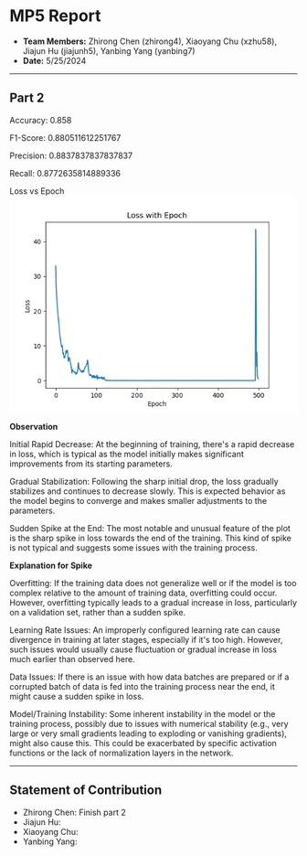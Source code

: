 # MP5 Report

- **Team Members:** Zhirong Chen (zhirong4), Xiaoyang Chu (xzhu58), Jiajun Hu (jiajunh5),  Yanbing Yang (yanbing7)
- **Date:** 5/25/2024

---

## Part 2

Accuracy: 0.858

F1-Score: 0.880511612251767

Precision: 0.8837837837837837

Recall: 0.8772635814889336

Loss vs Epoch
![loss](./part2/loss.png)

**Observation**

Initial Rapid Decrease: At the beginning of training, there's a rapid decrease in loss, which is typical as the model initially makes significant improvements from its starting parameters.

Gradual Stabilization: Following the sharp initial drop, the loss gradually stabilizes and continues to decrease slowly. This is expected behavior as the model begins to converge and makes smaller adjustments to the parameters.

Sudden Spike at the End: The most notable and unusual feature of the plot is the sharp spike in loss towards the end of the training. This kind of spike is not typical and suggests some issues with the training process.

**Explanation for Spike**

Overfitting: If the training data does not generalize well or if the model is too complex relative to the amount of training data, overfitting could occur. However, overfitting typically leads to a gradual increase in loss, particularly on a validation set, rather than a sudden spike.

Learning Rate Issues: An improperly configured learning rate can cause divergence in training at later stages, especially if it's too high. However, such issues would usually cause fluctuation or gradual increase in loss much earlier than observed here.

Data Issues: If there is an issue with how data batches are prepared or if a corrupted batch of data is fed into the training process near the end, it might cause a sudden spike in loss.

Model/Training Instability: Some inherent instability in the model or the training process, possibly due to issues with numerical stability (e.g., very large or very small gradients leading to exploding or vanishing gradients), might also cause this. This could be exacerbated by specific activation functions or the lack of normalization layers in the network.



---

## Statement of Contribution
- Zhirong Chen: Finish part 2
- Jiajun Hu: 
- Xiaoyang Chu: 
- Yanbing Yang: 




